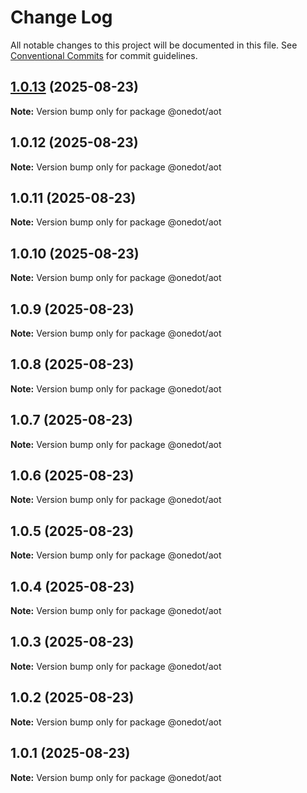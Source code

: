 # Change Log

All notable changes to this project will be documented in this file.
See [Conventional Commits](https://conventionalcommits.org) for commit guidelines.

## [1.0.13](https://github.com/OneDot-Communications/Onedot-JS/compare/@onedot/aot@1.0.12...@onedot/aot@1.0.13) (2025-08-23)

**Note:** Version bump only for package @onedot/aot





## 1.0.12 (2025-08-23)

**Note:** Version bump only for package @onedot/aot





## 1.0.11 (2025-08-23)

**Note:** Version bump only for package @onedot/aot





## 1.0.10 (2025-08-23)

**Note:** Version bump only for package @onedot/aot





## 1.0.9 (2025-08-23)

**Note:** Version bump only for package @onedot/aot





## 1.0.8 (2025-08-23)

**Note:** Version bump only for package @onedot/aot





## 1.0.7 (2025-08-23)

**Note:** Version bump only for package @onedot/aot





## 1.0.6 (2025-08-23)

**Note:** Version bump only for package @onedot/aot





## 1.0.5 (2025-08-23)

**Note:** Version bump only for package @onedot/aot





## 1.0.4 (2025-08-23)

**Note:** Version bump only for package @onedot/aot





## 1.0.3 (2025-08-23)

**Note:** Version bump only for package @onedot/aot





## 1.0.2 (2025-08-23)

**Note:** Version bump only for package @onedot/aot





## 1.0.1 (2025-08-23)

**Note:** Version bump only for package @onedot/aot
